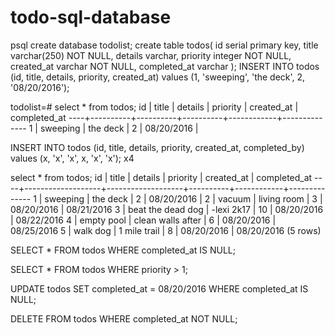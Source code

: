 # todo-sql-database

psql
create database todolist;
create table todos(                                                                                                           id serial primary key,                                                                                                          title varchar(250) NOT NULL,                                                                                                   details varchar,                                                                                                               priority integer NOT NULL,                                                                                                     created_at varchar NOT NULL,                                                                                                   completed_at varchar                                                                                                            );
INSERT INTO todos (id, title, details, priority, created_at) values (1, 'sweeping', 'the deck', 2, '08/20/2016');

todolist=# select * from todos;
 id |  title   | details  | priority | created_at | completed_at 
----+----------+----------+----------+------------+--------------
  1 | sweeping | the deck |        2 | 08/20/2016 | 

INSERT INTO todos (id, title, details, priority, created_at, completed_by) values (x, 'x', 'x', x, 'x', 'x'); x4

select * from todos;
 id |       title       |      details      | priority | created_at | completed_at 
----+-------------------+-------------------+----------+------------+--------------
  1 | sweeping          | the deck          |        2 | 08/20/2016 | 
  2 | vacuum            | living room       |        3 | 08/20/2016 | 08/21/2016
  3 | beat the dead dog | -lexi 2k17        |       10 | 08/20/2016 | 08/22/2016
  4 | empty pool        | clean walls after |        6 | 08/20/2016 | 08/25/2016
  5 | walk dog          | 1 mile trail      |        8 | 08/20/2016 | 08/20/2016
(5 rows)

SELECT * FROM todos
WHERE completed_at IS NULL;

SELECT * FROM todos
WHERE priority > 1;

UPDATE todos
SET completed_at = 08/20/2016
WHERE completed_at IS NULL;

DELETE FROM todos
WHERE completed_at NOT NULL;
